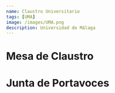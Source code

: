 ```yaml
---
name: Claustro Universitario
tags: [UMA]
image: /images/UMA.png
description: Universidad de Málaga
---
```


# Mesa de Claustro

# Junta de Portavoces
